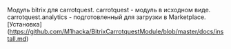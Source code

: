 ﻿Модуль bitrix для carrotquest. 
carrotquest - модуль в исходном виде.
carrotquest.analytics - подготовленный для загрузки в Marketplace.
[Установка] (https://github.com/M1hacka/BitrixCarrotquestModule/blob/master/docs/install.md)